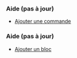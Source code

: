 ### Aide (pas à jour)

- [Ajouter une commande](./docs/add_command.md)

### Aide (pas à jour)

- [Ajouter un bloc](./docs/add_block.md)
